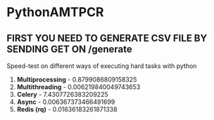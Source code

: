 # PythonAMTPCR
## FIRST YOU NEED TO GENERATE CSV FILE BY SENDING GET ON /generate
Speed-test on different ways of executing hard tasks with python
1. **Multiprocessing** - 0.8799086809158325
2. **Multithreading** - 0.006219840049743653
3. **Celery** - 7.4307726383209225
4. **Async** - 0.006367373466491699
5. **Redis (rq)** - 0.01636183261871338
